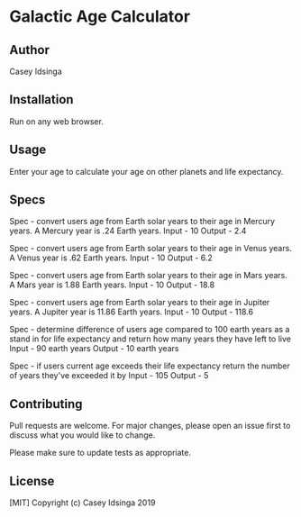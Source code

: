 # Galactic Age Calculator


## Author
Casey Idsinga

## Installation
Run on any web browser.


## Usage
Enter your age to calculate your age on other planets and life expectancy.

## Specs
  Spec - convert users age from Earth solar years to their age in Mercury years. A Mercury year is .24 Earth years.
    Input - 10
    Output - 2.4

  Spec - convert users age from Earth solar years to their age in Venus years.  A Venus year is .62 Earth years.
    Input - 10
    Output - 6.2

  Spec - convert users age from Earth solar years to their age in Mars years. A Mars year is 1.88 Earth years.
    Input - 10
    Output - 18.8

  Spec - convert users age from Earth solar years to their age in Jupiter years.  A Jupiter year is 11.86 Earth years.
    Input - 10
    Output - 118.6

  Spec - determine difference of users age compared to 100 earth years as a stand in for life expectancy and return how many years they have left to live
    Input - 90 earth years
    Output - 10 earth years

  Spec - if users current age exceeds their life expectancy return the number of years they've exceeded it by
    Input - 105
    Output - 5




## Contributing
Pull requests are welcome. For major changes, please open an issue first to discuss what you would like to change.

Please make sure to update tests as appropriate.

## License
[MIT] Copyright (c) Casey Idsinga 2019
